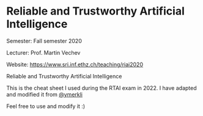 # Reliable and Trustworthy Artificial Intelligence

Semester: Fall semester 2020

Lecturer: Prof. Martin Vechev

Website: https://www.sri.inf.ethz.ch/teaching/riai2020

Reliable and Trustworthy Artificial Intelligence

This is the cheat sheet I used during the RTAI exam in 2022. I have adapted and modified it from [@ymerkli](https://github.com/ymerkli/eth-summaries/tree/master/reliable-artificial-intelligence)

Feel free to use and modify it :)
